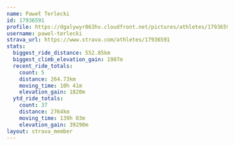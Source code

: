 ```yaml
---
name: Paweł Terlecki
id: 17936591
profile: https://dgalywyr863hv.cloudfront.net/pictures/athletes/17936591/5577025/4/large.jpg
username: pawel-terlecki
strava_url: https://www.strava.com/athletes/17936591
stats:
  biggest_ride_distance: 552.85km
  biggest_climb_elevation_gain: 1987m
  recent_ride_totals:
    count: 5
    distance: 264.73km
    moving_time: 10h 41m
    elevation_gain: 1820m
  ytd_ride_totals:
    count: 37
    distance: 2764km
    moving_time: 139h 03m
    elevation_gain: 39290m
layout: strava_member
--- 
```

